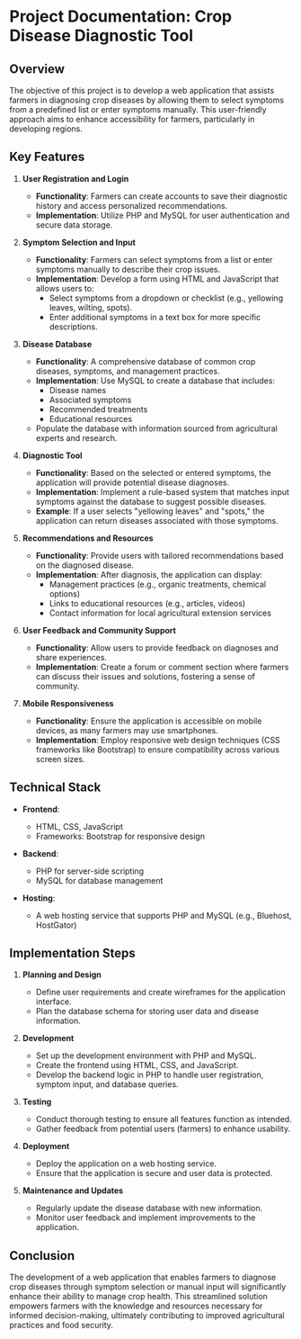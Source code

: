 # Project Documentation: Crop Disease Diagnostic Tool

## Overview
The objective of this project is to develop a web application that assists farmers in diagnosing crop diseases by allowing them to select symptoms from a predefined list or enter symptoms manually. This user-friendly approach aims to enhance accessibility for farmers, particularly in developing regions.

## Key Features

1. **User Registration and Login**
   - **Functionality**: Farmers can create accounts to save their diagnostic history and access personalized recommendations.
   - **Implementation**: Utilize PHP and MySQL for user authentication and secure data storage.

2. **Symptom Selection and Input**
   - **Functionality**: Farmers can select symptoms from a list or enter symptoms manually to describe their crop issues.
   - **Implementation**: Develop a form using HTML and JavaScript that allows users to:
     - Select symptoms from a dropdown or checklist (e.g., yellowing leaves, wilting, spots).
     - Enter additional symptoms in a text box for more specific descriptions.

3. **Disease Database**
   - **Functionality**: A comprehensive database of common crop diseases, symptoms, and management practices.
   - **Implementation**: Use MySQL to create a database that includes:
     - Disease names
     - Associated symptoms
     - Recommended treatments
     - Educational resources
   - Populate the database with information sourced from agricultural experts and research.

4. **Diagnostic Tool**
   - **Functionality**: Based on the selected or entered symptoms, the application will provide potential disease diagnoses.
   - **Implementation**: Implement a rule-based system that matches input symptoms against the database to suggest possible diseases.
   - **Example**: If a user selects "yellowing leaves" and "spots," the application can return diseases associated with those symptoms.

5. **Recommendations and Resources**
   - **Functionality**: Provide users with tailored recommendations based on the diagnosed disease.
   - **Implementation**: After diagnosis, the application can display:
     - Management practices (e.g., organic treatments, chemical options)
     - Links to educational resources (e.g., articles, videos)
     - Contact information for local agricultural extension services

6. **User Feedback and Community Support**
   - **Functionality**: Allow users to provide feedback on diagnoses and share experiences.
   - **Implementation**: Create a forum or comment section where farmers can discuss their issues and solutions, fostering a sense of community.

7. **Mobile Responsiveness**
   - **Functionality**: Ensure the application is accessible on mobile devices, as many farmers may use smartphones.
   - **Implementation**: Employ responsive web design techniques (CSS frameworks like Bootstrap) to ensure compatibility across various screen sizes.

## Technical Stack

- **Frontend**: 
  - HTML, CSS, JavaScript
  - Frameworks: Bootstrap for responsive design

- **Backend**: 
  - PHP for server-side scripting
  - MySQL for database management

- **Hosting**: 
  - A web hosting service that supports PHP and MySQL (e.g., Bluehost, HostGator)

## Implementation Steps

1. **Planning and Design**
   - Define user requirements and create wireframes for the application interface.
   - Plan the database schema for storing user data and disease information.

2. **Development**
   - Set up the development environment with PHP and MySQL.
   - Create the frontend using HTML, CSS, and JavaScript.
   - Develop the backend logic in PHP to handle user registration, symptom input, and database queries.

3. **Testing**
   - Conduct thorough testing to ensure all features function as intended.
   - Gather feedback from potential users (farmers) to enhance usability.

4. **Deployment**
   - Deploy the application on a web hosting service.
   - Ensure that the application is secure and user data is protected.

5. **Maintenance and Updates**
   - Regularly update the disease database with new information.
   - Monitor user feedback and implement improvements to the application.

## Conclusion
The development of a web application that enables farmers to diagnose crop diseases through symptom selection or manual input will significantly enhance their ability to manage crop health. This streamlined solution empowers farmers with the knowledge and resources necessary for informed decision-making, ultimately contributing to improved agricultural practices and food security.
